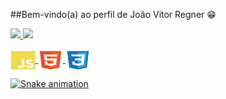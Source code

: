 ##Bem-vindo(a) ao perfil de João Vitor Regner 😁 

<div>
  <a href="https://github.com/joaoregner">
  <img height="180em" src="https://github-readme-stats.vercel.app/api?username=joaoregner&show_icons=true&theme=tokyonight&include_all_commits=true&count_private=true"/>
  <img height="180em" src="https://github-readme-stats.vercel.app/api/top-langs/?username=joaoregner&layout=compact&langs_count=6&theme=tokyonight"/>
</div>
<div style="display: inline_block"><br>
  <img align="center" alt="Js" height="30" width="40" src="https://raw.githubusercontent.com/devicons/devicon/master/icons/javascript/javascript-plain.svg">
  <img align="center" alt="HTML" height="30" width="40" src="https://raw.githubusercontent.com/devicons/devicon/master/icons/html5/html5-original.svg">
  <img align="center" alt="CSS" height="30" width="40" src="https://raw.githubusercontent.com/devicons/devicon/master/icons/css3/css3-original.svg">
</div>
 
<div> 
 
  ![Snake animation](https://github.com/joaoregner/joaoregner/blob/output/github-contribution-grid-snake.svg)

</div>
